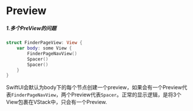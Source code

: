 # Preview

##### 1.多个PreView的问题

```swift
struct FinderPageView: View {
    var body: some View {
        FinderPageNavView()
        Spacer()
        Spacer()
    }
}	
```

SwiftUI会默认为body下的每个节点创建一个preview，如果会有一个Preview代表`FinderPageNavView`，两个Preview代表`Spacer`。正常的显示逻辑，是将3个View包裹在VStack中，只会有一个Preview.

